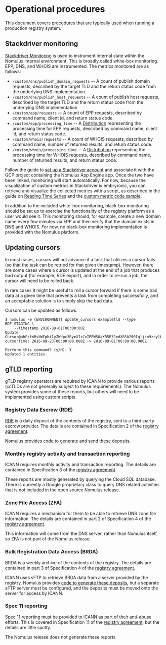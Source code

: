 # Operational procedures

This document covers procedures that are typically used when running a
production registry system.

## Stackdriver monitoring

[Stackdriver Monitoring](https://cloud.google.com/monitoring/docs/) is used to
instrument internal state within the Nomulus internal environment. This is
broadly called white-box monitoring. EPP, DNS, and WHOIS are instrumented. The
metrics monitored are as follows:

*   `/custom/dns/publish_domain_requests` -- A count of publish domain requests,
    described by the target TLD and the return status code from the underlying
    DNS implementation.
*   `/custom/dns/publish_host_requests` -- A count of publish host requests,
    described by the target TLD and the return status code from the underlying
    DNS implementation.
*   `/custom/epp/requests` -- A count of EPP requests, described by command
    name, client id, and return status code.
*   `/custom/epp/processing_time` -- A [Distribution][distribution] representing
    the processing time for EPP requests, described by command name, client id,
    and return status code.
*   `/custom/whois/requests` -- A count of WHOIS requests, described by command
    name, number of returned results, and return status code.
*   `/custom/whois/processing_time` -- A [Distribution][distribution]
    representing the processing time for WHOIS requests, described by command
    name, number of returned results, and return status code.

Follow the guide to [set up a Stackdriver
account](https://cloud.google.com/monitoring/accounts/guide) and associate it
with the GCP project containing the Nomulus App Engine app. Once the two have
been linked, monitoring will start automatically. For now, because the
visualization of custom metrics in Stackdriver is embryronic, you can retrieve
and visualize the collected metrics with a script, as described in the guide on
[Reading Time
Series](https://cloud.google.com/monitoring/custom-metrics/reading-metrics) and
the [custom metric code
sample](https://github.com/GoogleCloudPlatform/python-docs-samples/blob/master/monitoring/api/v3/custom_metric.py).

In addition to the included white-box monitoring, black-box monitoring should be
set up to exercise the functionality of the registry platform as a user would
see it. This monitoring should, for example, create a new domain name every few
minutes via EPP and then verify that the domain exists in DNS and WHOIS. For
now, no black-box monitoring implementation is provided with the Nomulus
platform.

## Updating cursors

In most cases, cursors will not advance if a task that utilizes a cursor fails
(so that the task can be retried for that given timestamp). However, there are
some cases where a cursor is updated at the end of a job that produces bad
output (for example, RDE export), and in order to re-run a job, the cursor will
need to be rolled back.

In rare cases it might be useful to roll a cursor forward if there is some bad
data at a given time that prevents a task from completing successfully, and an
acceptable solution is to simply skip the bad data.

Cursors can be updated as follows:

```shell
$ nomulus -e {ENVIRONMENT} update_cursors exampletld --type RDE_STAGING \
    --timestamp 2016-09-01T00:00:00Z
Update Cursor@ahFzfmRvbWFpbi1yZWdpc3RyeXIzCxIPRW50aXR5R3JvdXBSb290Igljcm9zcy10bGQMCxIIUmVnaXN0cnkiB3lvdXR1YmUM_RDE_STAGING
cursorTime: 2016-09-23T00:00:00.000Z -> 2016-09-01T00:00:00.000Z

Perform this command? (y/N): Y
Updated 1 entities.
```

## gTLD reporting

gTLD registry operators are required by ICANN to provide various reports (ccTLDs
are not generally subject to these requirements). The Nomulus system provides
some of these reports, but others will need to be implemented using custom
scripts.

### Registry Data Escrow (RDE)

[RDE](https://newgtlds.icann.org/en/applicants/data-escrow) is a daily deposit
of the contents of the registry, sent to a third-party escrow provider. The
details are contained in Specification 2 of the [registry
agreement][registry-agreement].

Nomulus provides [code to generate and send these
deposits](./operational-procedures/rde-deposits.md).

### Monthly registry activity and transaction reporting

ICANN requires monthly activity and transaction reporting. The details are
contained in Specification 3 of the [registry agreement][registry-agreement].

These reports are mostly generated by querying the Cloud SQL database. There is
currently a Google proprietary class to query DNS related activities that is
not included in the open source Nomulus release.

### Zone File Access (ZFA)

ICANN requires a mechanism for them to be able to retrieve DNS zone file
information. The details are contained in part 2 of Specification 4 of the
[registry agreement][registry-agreement].

This information will come from the DNS server, rather than Nomulus itself, so
ZFA is not part of the Nomulus release.

### Bulk Registration Data Access (BRDA)

BRDA is a weekly archive of the contents of the registry. The details are
contained in part 3 of Specification 4 of the [registry
agreement][registry-agreement].

ICANN uses sFTP to retrieve BRDA data from a server provided by the registry.
Nomulus provides [code to generate these
deposits](./operational-procedures/brda-deposits.md), but a separate sFTP server
must be configured, and the deposits must be moved onto the server for access by
ICANN.

### Spec 11 reporting

[Spec 11][spec-11] reporting must be provided to ICANN as part of their
anti-abuse efforts. This is covered in Specification 11 of the
[registry agreement][registry-agreement], but the details are little spotty.

The Nomulus release does not generate these reports.

[distribution]: https://cloud.google.com/monitoring/api/ref_v3/rest/v3/TypedValue#Distribution
[registry-agreement]: https://newgtlds.icann.org/sites/default/files/agreements/agreement-approved-09jan14-en.pdf
[spec-11]: https://newgtlds.icann.org/en/applicants/agb/base-agreement-specs-pic-faqs

